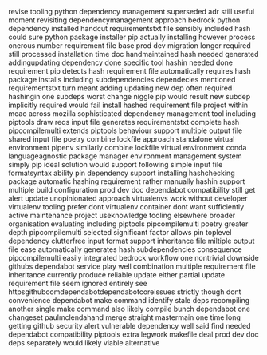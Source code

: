 revise tooling python dependency management superseded adr still useful moment revisiting dependencymanagement approach bedrock python dependency installed handcut requirementstxt file sensibly included hash could sure python package installer pip actually installing however process onerous number requirement file base prod dev migration longer required still processed installation time doc handmaintained hash needed generated addingupdating dependency done specific tool hashin needed done requirement pip detects hash requirement file automatically requires hash package installs including subdependencies dependecies mentioned requirementstxt turn meant adding updating new dep often required hashingin one subdeps worst change niggle pip would result new subdep implicitly required would fail install hashed requirement file project within meao across mozilla sophisticated dependency management tool including piptools draw reqs input file generates requirementstxt complete hash pipcompilemulti extends piptools behaviour support multiple output file shared input file poetry combine lockfile approach standalone virtual environment pipenv similarly combine lockfile virtual environment conda languageagnostic package manager environment management system simply pip ideal solution would support following simple input file formatsyntax ability pin dependency support installing hashchecking package automatic hashing requirement rather manually hashin support multiple build configuration prod dev doc dependabot compatibility still get alert update unopinionated approach virtualenvs work without developer virtualenv tooling prefer dont virtualenv container dont want sufficiently active maintenance project useknowledge tooling elsewhere broader organisation evaluating including piptools pipcompilemulti poetry greater depth pipcompilemulti selected significant factor allows pin toplevel dependency clutterfree input format support inheritance file miltiple output file ease automatically generates hash subdependencies consequence pipcompilemulti easily integrated bedrock workflow one nontrivial downside githubs dependabot service play well combination multiple requirement file inheritance currently produce reliable update either partial update requirement file seem ignored entirely see httpsgithubcomdependabotdependabotcoreissues strictly though dont convenience dependabot make command identify stale deps recompiling another single make command also likely compile bunch dependabot one changeset paulmclendahand merge straight mastermain one time long getting github security alert vulnerable dependency well said find needed dependabot compatibility piptools extra legwork makefile deal prod dev doc deps separately would likely viable alternative